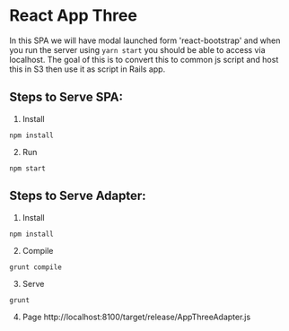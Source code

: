 
# React App Three 

In this SPA we will have modal launched form 'react-bootstrap' and when you run the server using `yarn start` you should be able to access via localhost.
The goal of this is to convert this to common js script and host this in S3 then use it as script in Rails app.

## Steps to Serve SPA:
1. Install
```
npm install
```

2. Run
```
npm start 
```

## Steps to Serve Adapter:
1. Install 
```
npm install
```

2. Compile 
```
grunt compile
```

3. Serve 
```
grunt 
```

4. Page 
http://localhost:8100/target/release/AppThreeAdapter.js 